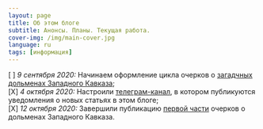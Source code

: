 ```yaml
---
layout: page
title: Об этом блоге
subtitle: Анонсы. Планы. Текущая работа.
cover-img: /img/main-cover.jpg
language: ru
tags: [информация]
---
```

[ ]  _9 сентября 2020:_ Начинаем оформление цикла очерков о [загадчных дольменах Западного Кавказа](/../mysteries-dolmens-intro/);  
[X]  _4 октября 2020:_ Настроили [телеграм-канал][a85077ec], в котором публикуются уведомления о новых статьях в этом блоге;  
[X]  _12 октября 2020:_ Завершили публикацию [первой части][fc339afa] очерков о дольменах Западного Кавказа.  


  [a85077ec]: /../telegram "Информационный канал в поддержку этого блога"
  [fc339afa]: /../index-dolmens/#ch1 "Оглавление к циклу очерков о дольменах Западного Кавказа"
